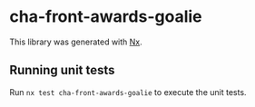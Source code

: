 # cha-front-awards-goalie

This library was generated with [Nx](https://nx.dev).

## Running unit tests

Run `nx test cha-front-awards-goalie` to execute the unit tests.
